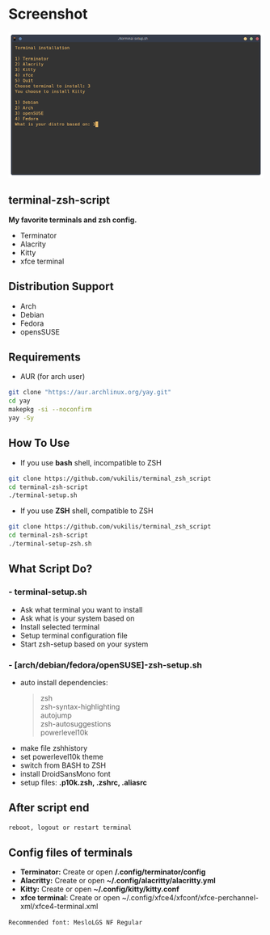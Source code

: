 # Screenshot

![terminal_zsh_script](https://raw.githubusercontent.com/vukilis/terminal_zsh_script/main/script.png)

## terminal-zsh-script

**My favorite terminals and zsh config.**

* Terminator
* Alacrity
* Kitty
* xfce terminal

## Distribution Support

* Arch
* Debian
* Fedora
* opensSUSE

## Requirements

* AUR (for arch user)

```bash
git clone "https://aur.archlinux.org/yay.git"
cd yay
makepkg -si --noconfirm
yay -Sy
```

## How To Use

* If you use **bash** shell, incompatible to ZSH

```bash
git clone https://github.com/vukilis/terminal_zsh_script
cd terminal-zsh-script
./terminal-setup.sh
```

* If you use **ZSH** shell, compatible to ZSH

```zsh
git clone https://github.com/vukilis/terminal_zsh_script
cd terminal-zsh-script
./terminal-setup-zsh.sh
```

## What Script Do?

### - terminal-setup.sh

* Ask what terminal you want to install
* Ask what is your system based on
* Install selected terminal
* Setup terminal configuration file
* Start zsh-setup based on your system

### - [arch/debian/fedora/openSUSE]-zsh-setup.sh

* auto install dependencies:
  > zsh  
  > zsh-syntax-highlighting  
  > autojump  
  > zsh-autosuggestions  
  > powerlevel10k
* make file zshhistory
* set powerlevel10k theme
* switch from BASH to ZSH
* install DroidSansMono font 
* setup files: **.p10k.zsh, .zshrc, .aliasrc**

## After script end

```bash
reboot, logout or restart terminal
```

## Config files of terminals

* **Terminator:** Create or open **/.config/terminator/config**
* **Alacritty:** Create or open **~/.config/alacritty/alacritty.yml**
* **Kitty:** Create or open **~/.config/kitty/kitty.conf**  
* **xfce terminal**: Create or open ~/.config/xfce4/xfconf/xfce-perchannel-xml/xfce4-terminal.xml

`Recommended font: MesloLGS NF Regular`

